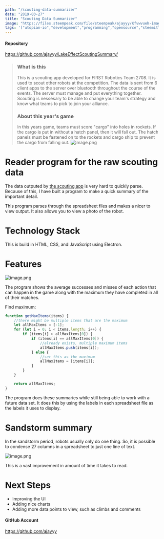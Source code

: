 ```yaml
---
path: "/scouting-data-summarizer"
date: "2019-03-27"
title: "Scouting Data Summarizer"
image: "https://files.steempeak.com/file/steempeak/ajayyy/Kfvwvueh-image.png"
tags: '["utopian-io","development","programming","opensource","steemit"]'
---
```


#### Repository
https://github.com/ajayyy/LakeEffectScoutingSummary/


> ### What is this
> This is a scouting app developed for FIRST Robotics Team 2708. It is used to scout other robots at the competition. The data is sent from 6 client apps to the server over bluetooth throughout the course of the events. The server must manage and put everything together. Scouting is nessesary to be able to change your team's strategy and know what teams to pick to join your alliance.
 >### About this year's game
> In this years game, teams must score "cargo" into holes in rockets. If the cargo is put in without a hatch panel, then it will fall out. The hatch panels must be fastened on to the rockets and cargo ship to prevent the cargo from falling out.
> ![image.png](https://files.steempeak.com/file/steempeak/ajayyy/Kfvwvueh-image.png)

# Reader program for the raw scouting data

The data outputed by [the scouting app](https://github.com/LakeEffectRobotics/LakeEffectScoutingApp) is very hard to quickly parse. Because of this, I have built a program to make a quick summary of the important detail.

This program parses through the spreadsheet files and makes a nicer to view output. It also allows you to view a photo of the robot.

# Technology Stack

This is build in HTML, CSS, and JavaScript using Electron. 

# Features

![image.png](https://files.steempeak.com/file/steempeak/ajayyy/j0fqEaig-image.png)

The program shows the average successes and misses of each action that can happen in the game along with the maximum they have completed in all of their matches. 

Find maximum:
```javascript
function getMaxItems(items) {
    //there might be multiple items that are the maximum
    let allMaxItems = [-1];
    for (let i = 0; i < items.length; i++) {
        if (items[i] > allMaxItems[0]) {
            if (items[i] == allMaxItems[0]) {
                //already exists, multiple maximum items
                allMaxItems.push(items[i]);
            } else {
                //set this as the maximum
                allMaxItems = [items[i]];
            }
        }
    }

    return allMaxItems;
}
```

The program does these summaries while still being able to work with a future data set. It does this by using the labels in each spreadsheet file as the labels it uses to display.

# Sandstorm summary

In the sandstorm period, robots usually only do one thing. So, it is possible to condense 27 columns in a spreadsheet to just one line of text.

![image.png](https://files.steempeak.com/file/steempeak/ajayyy/3037V3zy-image.png)

This is a vast improvement in amount of time it takes to read.

# Next Steps

- Improving the UI
- Adding nice charts
- Adding more data points to view, such as climbs and comments

#### GitHub Account
https://github.com/ajayyy
